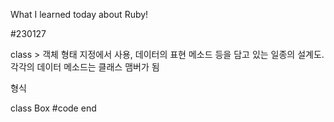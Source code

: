 What I learned today about Ruby!

#230127

class > 객체 형태 지정에서 사용, 데이터의 표현 메소드 등을 담고 있는 일종의 설계도. 각각의 데이터 메소드는 클래스 맴버가 됨

형식

class Box
#code
end
